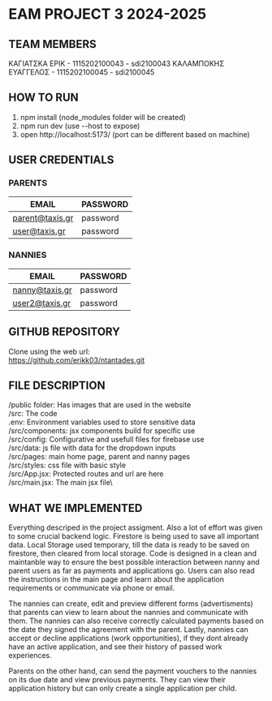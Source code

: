 # EAM PROJECT 3 2024-2025

## TEAM MEMBERS

ΚΑΓΙΑΤΣΚΑ ΕΡΙΚ - 1115202100043 - sdi2100043
ΚΑΛΑΜΠΟΚΗΣ ΕΥΑΓΓΕΛΟΣ - 1115202100045 - sdi2100045

## HOW TO RUN

1. npm install (node_modules folder will be created)
2. npm run dev (use --host to expose)
3. open http://localhost:5173/ (port can be different based on machine)

## USER CREDENTIALS

### PARENTS

| EMAIL           | PASSWORD |
| --------------- | -------- |
| parent@taxis.gr | password |
| user@taxis.gr   | password |

### NANNIES

| EMAIL          | PASSWORD |
| -------------- | -------- |
| nanny@taxis.gr | password |
| user2@taxis.gr | password |

## GITHUB REPOSITORY

Clone using the web url:\
https://github.com/erikk03/ntantades.git

## FILE DESCRIPTION

/public folder: Has images that are used in the website\
/src: The code\
.env: Environment variables used to store sensitive data\
/src/components: jsx components build for specific use\
/src/config: Configurative and usefull files for firebase use\
/src/data: js file with data for the dropdown inputs\
/src/pages: main home page, parent and nanny pages\
/src/styles: css file with basic style\
/src/App.jsx: Protected routes and url are here\
/src/main.jsx: The main jsx file\

## WHAT WE IMPLEMENTED

Everything descriped in the project assigment. Also a lot of effort was given to some crucial backend logic.
Firestore is being used to save all important data. Local Storage used temporary, till the data is ready to be saved on firestore, then cleared from local storage. Code is designed in a clean and maintanble way to ensure the best possible interaction between nanny and parent users as far as payments and applications go.
Users can also read the instructions in the main page and learn about the application requirements or communicate via phone or email.

The nannies can create, edit and preview different forms (advertisments) that parents can view to learn about the nannies and communicate with them. The nannies can also receive correctly calculated payments based on the date they signed the agreement with the parent. Lastly, nannies can accept or decline applications (work opportunities), if they dont already have an active application, and see their history of passed work experiences. 

Parents on the other hand, can send the payment vouchers to the nannies on its due date and view previous payments. They can view their application history but can only create a single application per child. 